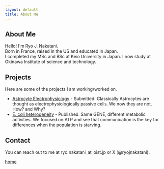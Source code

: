 ```yaml
---
layout: default
title: About Me
---
```



## About Me
Hello! I'm Ryo J. Nakatani.  
Born in France, raised in the US and educated in Japan.  
I completed my MSc and BSc at Keio University in Japan.
I now study at Okinawa Institute of science and technology.

## Projects
Here are some of the projects I am working/worked on.

- [Astrocyte Electrophysiology](https://www.biorxiv.org/content/10.1101/2024.06.05.597669v1) - Submitted. Classically Astrocytes are thought as electrophysiologically passive cells. We now they are not. How? and Why?
- [E. coli heterogeneity](https://www.nature.com/articles/s41598-022-22189-x) - Published. Same GENE, different metabolic activities. We focused on ATP and see that communication is the key for differences when the population is starving.

## Contact
You can reach out to me at ryo.nakatani\_at\_oist.jp or X (@ryojnakatani).

[home](/index.markdown)
